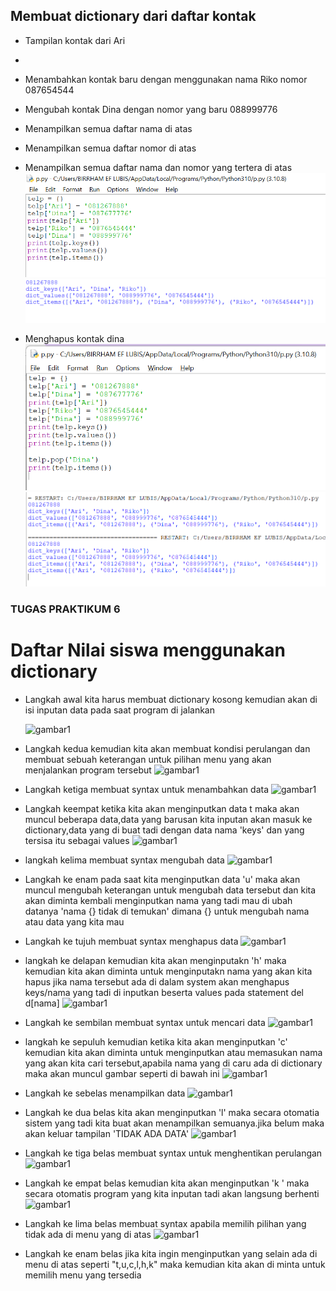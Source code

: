 ## Membuat dictionary dari daftar kontak


- Tampilan kontak dari Ari
-

- Menambahkan kontak baru dengan menggunakan nama Riko nomor 087654544

- Mengubah kontak Dina dengan nomor yang baru 088999776

- Menampilkan semua daftar nama di atas

- Menampilkan semua daftar nomor di atas
  
- Menampilkan semua daftar nama dan nomor yang tertera di atas
  ![gambar](gambar/p1.png)
  ![gambar](gambar/p2.png)
  
- Menghapus kontak dina 
  ![gambar](gambar/p3.png)
  ![gambar](gambar/p4.png)

###  TUGAS PRAKTIKUM 6

# Daftar Nilai siswa menggunakan dictionary

  - Langkah awal kita harus membuat dictionary kosong kemudian akan di isi inputan data pada saat program di jalankan 
  
    ![gambar1](gambar/gambar1.png)

- Langkah kedua kemudian kita akan membuat kondisi perulangan dan membuat sebuah keterangan untuk pilihan menu yang akan menjalankan program tersebut 
   ![gambar1](gambar/gambar1.png)

- Langkah ketiga membuat syntax untuk menambahkan data 
   ![gambar1](gambar/gambar1.png)

- Langkah keempat ketika kita akan menginputkan data t maka akan muncul beberapa data,data  yang barusan kita inputan akan masuk ke dictionary,data yang di buat tadi dengan data nama 'keys' dan yang tersisa itu sebagai values
    ![gambar1](gambar/gambar1.png)

- langkah kelima membuat syntax mengubah data
![gambar1](gambar/gambar1.png)

- Langkah ke enam pada saat kita menginputkan data 'u' maka akan muncul mengubah keterangan untuk mengubah data tersebut dan kita akan diminta kembali menginputkan nama yang tadi mau di ubah datanya 'nama {} tidak di temukan' dimana {} untuk mengubah nama atau data yang kita mau
- Langkah ke tujuh membuat syntax menghapus data 
![gambar1](gambar/gambar1.png)

- langkah ke delapan kemudian kita akan menginputakn 'h' maka kemudian kita akan diminta untuk menginputakn nama yang akan kita hapus jika nama tersebut ada di dalam system akan menghapus keys/nama yang tadi di inputkan beserta values pada statement del   d[nama] 
![gambar1](gambar/gambar1.png)

- Langkah ke sembilan membuat syntax untuk mencari data 
![gambar1](gambar/gambar1.png)

- langkah ke sepuluh kemudian ketika kita akan menginputkan 'c' kemudian kita akan diminta untuk menginputkan atau memasukan nama yang akan kita cari tersebut,apabila nama yang di caru ada di dictionary maka akan muncul gambar seperti di bawah ini
![gambar1](gambar/gambar1.png)

- Langkah ke sebelas menampilkan data 
![gambar1](gambar/gambar1.png)

- Langkah ke dua belas kita akan menginputkan 'l' maka secara otomatia sistem yang tadi kita buat akan menampilkan semuanya.jika belum maka akan keluar tampilan 'TIDAK ADA DATA' 
![gambar1](gambar/gambar1.png)

- Langkah ke tiga belas membuat syntax untuk menghentikan perulangan 
![gambar1](gambar/gambar1.png)

- Langkah ke empat belas kemudian kita akan menginputkan 'k ' maka secara otomatis program yang kita inputan tadi akan langsung berhenti
![gambar1](gambar/gambar1.png)

- Langkah ke lima belas membuat syntax apabila memilih pilihan yang tidak ada di menu yang di atas
   ![gambar1](gambar/gambar1.png)

- Langkah ke enam belas jika kita ingin menginputkan yang selain ada di menu di atas seperti "t,u,c,l,h,k" maka kemudian kita akan di minta untuk memilih menu yang tersedia
